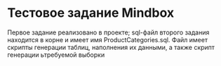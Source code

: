 # Тестовое задание Mindbox

Первое задание реализовано в проекте; sql-файл второго задания находится в корне и имеет имя ProductCategories.sql. Файл имеет скрипты генерации таблиц, наполнения их данными, а также скрипт генерации ьтребуемой выборки

